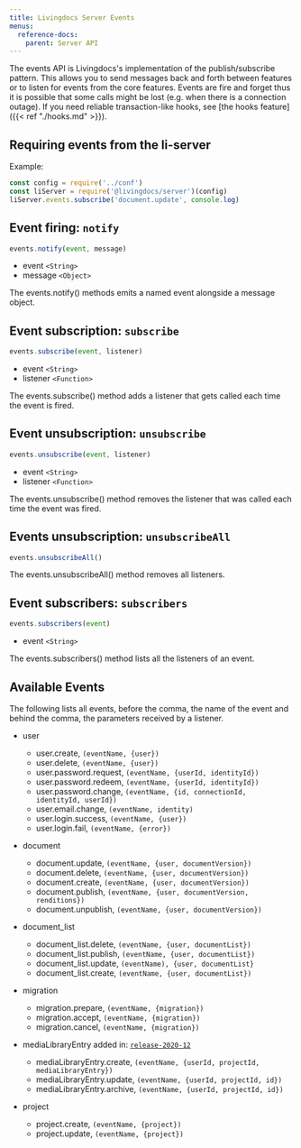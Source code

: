 ```yaml
---
title: Livingdocs Server Events
menus:
  reference-docs:
    parent: Server API
---
```


The events API is Livingdocs's implementation of the publish/subscribe pattern. This allows you to send messages back and forth between features or to listen for events from the core features. Events are fire and forget thus it is possible that some calls might be lost (e.g. when there is a connection outage). If you need reliable transaction-like hooks, see [the hooks feature]({{< ref "./hooks.md" >}}).


## Requiring events from the li-server

Example:
```js
const config = require('../conf')
const liServer = require('@livingdocs/server')(config)
liServer.events.subscribe('document.update', console.log)
```

## Event firing: `notify`

```js
events.notify(event, message)
```

- event `<String>`
- message `<Object>`

The events.notify() methods emits a named event alongside a message object.

## Event subscription: `subscribe`

```js
events.subscribe(event, listener)
```

- event `<String>`
- listener `<Function>`

The events.subscribe() method adds a listener that gets called each time the event is fired.

## Event unsubscription: `unsubscribe`

```js
events.unsubscribe(event, listener)
```

- event `<String>`
- listener `<Function>`

The events.unsubscribe() method removes the listener that was called each time the event was fired.

## Events unsubscription: `unsubscribeAll`

```js
events.unsubscribeAll()
```

The events.unsubscribeAll() method removes all listeners.

## Event subscribers: `subscribers`

```js
events.subscribers(event)
```

- event `<String>`

The events.subscribers() method lists all the listeners of an event.

## Available Events

The following lists all events, before the comma, the name of the event and behind the comma, the parameters received by a listener.

- user
  - user.create, `(eventName, {user})`
  - user.delete, `(eventName, {user})`
  - user.password.request, `(eventName, {userId, identityId})`
  - user.password.redeem, `(eventName, {userId, identityId})`
  - user.password.change, `(eventName, {id, connectionId, identityId, userId})`
  - user.email.change, `(eventName, identity)`
  - user.login.success, `(eventName, {user})`
  - user.login.fail, `(eventName, {error})`

- document
  - document.update, `(eventName, {user, documentVersion})`
  - document.delete, `(eventName, {user, documentVersion})`
  - document.create, `(eventName, {user, documentVersion})`
  - document.publish, `(eventName, {user, documentVersion, renditions})`
  - document.unpublish, `(eventName, {user, documentVersion})`

- document_list
  - document_list.delete, `(eventName, {user, documentList})`
  - document_list.publish, `(eventName, {user, documentList})`
  - document_list.update, `(eventName), {user, documentList}`
  - document_list.create, `(eventName, {user, documentList})`

- migration
  - migration.prepare, `(eventName, {migration})`
  - migration.accept, `(eventName, {migration})`
  - migration.cancel, `(eventName, {migration})`


- mediaLibraryEntry added in: [`release-2020-12`](https://github.com/livingdocsIO/livingdocs-release-notes/blob/master/releases/release-2020-12.md)
  - mediaLibraryEntry.create, `(eventName, {userId, projectId, mediaLibraryEntry})`
  - mediaLibraryEntry.update, `(eventName, {userId, projectId, id})`
  - mediaLibraryEntry.archive, `(eventName, {userId, projectId, id})`

- project
  - project.create, `(eventName, {project})`
  - project.update, `(eventName, {project})`
